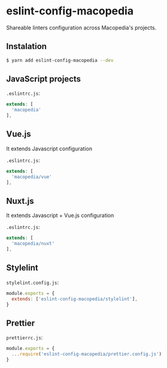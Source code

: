 # eslint-config-macopedia

Shareable linters configuration across Macopedia's projects. 


## Instalation

```bash
$ yarn add eslint-config-macopedia --dev
```

## JavaScript projects

`.eslintrc.js`:
```js
extends: [
  'macopedia'
],
```

## Vue.js
It extends Javascript configuration

`.eslintrc.js`:
```js
extends: [
  'macopedia/vue'
],
```

## Nuxt.js

It extends Javascript + Vue.js configuration

`.eslintrc.js`:
```js
extends: [
  'macopedia/nuxt'
],
```

## Stylelint

`stylelint.config.js`:

```js
module.exports = {
  extends: ['eslint-config-macopedia/stylelint'],
}
```

## Prettier 
`prettierrc.js`:
```js
module.exports = {
  ...require('eslint-config-macopedia/prettier.config.js')
}
```